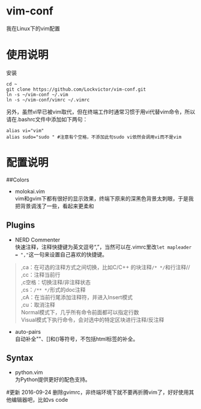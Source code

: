 # vim-conf
我在Linux下的vim配置

# 使用说明
安装
```shell
cd ~
git clone https://github.com/Lockvictor/vim-conf.git
ln -s ~/vim-conf ~/.vim
ln -s ~/vim-conf/vimrc ~/.vimrc
```
另外，虽然vi早已被vim取代，但在终端工作时通常习惯于用vi代替vim命令，所以请在.bashrc文件中添加如下两句：
```shell
alias vi="vim"
alias sudo="sudo " #注意有个空格，不添加此句sudo vi依然会调用vi而不是vim
```

# 配置说明
##Colors
* molokai.vim  
vim和gvim下都有很好的显示效果，终端下原来的深黑色背景太刺眼，于是我把背景调浅了一些，看起来更柔和

## Plugins 
* NERD Commenter  
快速注释，注释快捷键为英文逗号“,”，当然可以在.vimrc里改`let mapleader = ","`这一句来设置自己喜欢的快捷键。  
> ,ca：在可选的注释方式之间切换，比如C/C++ 的块注释`/* */`和行注释//  
> ,cc：注释当前行  
> ,c空格：切换注释/非注释状态  
> ,cs：`/** */`形式的doc注释  
> ,cA：在当前行尾添加注释符，并进入Insert模式  
> ,cu：取消注释  
> Normal模式下，几乎所有命令前面都可以指定行数  
> Visual模式下执行命令，会对选中的特定区块进行注释/反注释  

* auto-pairs  
自动补全""、[]和()等符号，不包括html标签的补全。

## Syntax
* python.vim  
为Python提供更好的配色支持。


#更新
2016-09-24 删除gvimrc，非终端环境下就不要再折腾vim了，好好使用其他编辑器吧，比如vs code
